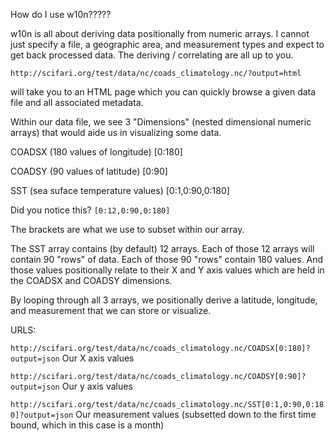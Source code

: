 How do I use w10n?????

w10n is all about deriving data positionally from numeric arrays. I cannot just specify a file, a geographic area, and measurement types and expect to get back processed data. The deriving / correlating are all up to you.

``` http://scifari.org/test/data/nc/coads_climatology.nc/?output=html ```

will take you to an HTML page which you can quickly browse a given data file and all associated metadata.

Within our data file, we see 3 "Dimensions" (nested dimensional numeric arrays) that would aide us in visualizing some data.

COADSX (180 values of longitude) [0:180]

COADSY (90 values of latitude) [0:90]

SST (sea suface temperature values) [0:1,0:90,0:180]

Did you notice this?
``` [0:12,0:90,0:180] ```

The brackets are what we use to subset within our array.

The SST array contains (by default) 12 arrays. Each of those 12 arrays will contain 90 "rows" of data. Each of those 90 "rows" contain 180 values. And those values positionally relate to their X and Y axis values which are held in the COADSX and COADSY dimensions.

By looping through all 3 arrays, we positionally derive a latitude, longitude, and measurement that we can store or visualize.

URLS: 

``` http://scifari.org/test/data/nc/coads_climatology.nc/COADSX[0:180]?output=json ``` Our X axis values

``` http://scifari.org/test/data/nc/coads_climatology.nc/COADSY[0:90]?output=json ``` Our y axis values

``` http://scifari.org/test/data/nc/coads_climatology.nc/SST[0:1,0:90,0:180]?output=json ``` Our measurement values (subsetted down to the first time bound, which in this case is a month)
